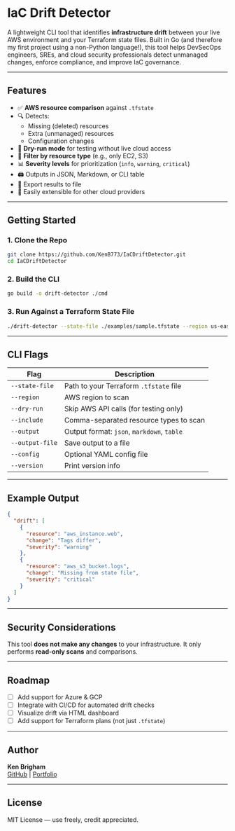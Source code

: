 # IaC Drift Detector

A lightweight CLI tool that identifies **infrastructure drift** between your live AWS environment and your Terraform state files. Built in Go (and therefore my first project using a non-Python language!), this tool helps DevSecOps engineers, SREs, and cloud security professionals detect unmanaged changes, enforce compliance, and improve IaC governance.

---

## Features

- ✅ **AWS resource comparison** against `.tfstate`
- 🔍 Detects:
  - Missing (deleted) resources
  - Extra (unmanaged) resources
  - Configuration changes
- 🧪 **Dry-run mode** for testing without live cloud access
- 🎯 **Filter by resource type** (e.g., only EC2, S3)
- 📊 **Severity levels** for prioritization (`info`, `warning`, `critical`)
- 🖨️ Outputs in JSON, Markdown, or CLI table
- 📁 Export results to file
- 🧹 Easily extensible for other cloud providers

---

## Getting Started

### 1. Clone the Repo

```bash
git clone https://github.com/KenB773/IaCDriftDetector.git
cd IaCDriftDetector
```

### 2. Build the CLI

```bash
go build -o drift-detector ./cmd
```

### 3. Run Against a Terraform State File

```bash
./drift-detector --state-file ./examples/sample.tfstate --region us-east-1 --output json
```

---

## CLI Flags

| Flag             | Description                                   |
|------------------|-----------------------------------------------|
| `--state-file`   | Path to your Terraform `.tfstate` file        |
| `--region`       | AWS region to scan                            |
| `--dry-run`      | Skip AWS API calls (for testing only)         |
| `--include`      | Comma-separated resource types to scan        |
| `--output`       | Output format: `json`, `markdown`, `table`    |
| `--output-file`  | Save output to a file                         |
| `--config`       | Optional YAML config file                     |
| `--version`      | Print version info                            |

---

## Example Output

```json
{
  "drift": [
    {
      "resource": "aws_instance.web",
      "change": "Tags differ",
      "severity": "warning"
    },
    {
      "resource": "aws_s3_bucket.logs",
      "change": "Missing from state file",
      "severity": "critical"
    }
  ]
}
```

---

## Security Considerations

This tool **does not make any changes** to your infrastructure. It only performs **read-only scans** and comparisons.

---

## Roadmap

- [ ] Add support for Azure & GCP
- [ ] Integrate with CI/CD for automated drift checks
- [ ] Visualize drift via HTML dashboard
- [ ] Add support for Terraform plans (not just `.tfstate`)

---

## Author

**Ken Brigham**  
[GitHub](https://github.com/KenB773) | [Portfolio](https://kenb773.github.io)

---

## License

MIT License — use freely, credit appreciated.
